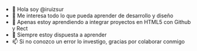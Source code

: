 - 👋 Hola soy @iruizsur
- 👀 Me interesa todo lo que pueda aprender de desarrollo y diseño
- 🌱 Apenas estoy aprendiendo a integrar proyectos en HTML5 con Github y Rect
- 💞️ Siempre estoy dispuesta a aprender
- 📫 Si no conozco un error lo investigo, gracias por colaborar conmigo

<!---
iruizsur/iruizsur is a ✨ special ✨ repository because its `README.md` (this file) appears on your GitHub profile.
You can click the Preview link to take a look at your changes.
--->
